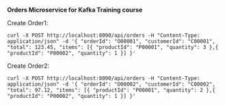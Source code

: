 **Orders Microservice for Kafka Training course**

Create Order1:

`
curl -X POST http://localhost:8090/api/orders -H "Content-Type: application/json" -d '{
"orderId": "O00001",
"customerId": "C00001",
"total": 123.45,
"items": [{
"productId": "P00001",
"quantity": 3
},{
"productId": "P00002",
"quantity": 1
}]
}' `

Create Order2:

`
curl -X POST http://localhost:8090/api/orders -H "Content-Type: application/json" -d '{
"orderId": "O00002",
"customerId": "C00002",
"total": 97.12,
"items": [{
"productId": "P00001",
"quantity": 2
},{
"productId": "P00002",
"quantity": 1
}]
}' `
